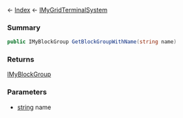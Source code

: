 ← [Index](Api-Index) ← [IMyGridTerminalSystem](Sandbox.ModAPI.Ingame.IMyGridTerminalSystem)

### Summary

```csharp
public IMyBlockGroup GetBlockGroupWithName(string name)
```

### Returns

[IMyBlockGroup](Sandbox.ModAPI.Ingame.IMyBlockGroup)

### Parameters

* [string](System.String) name
